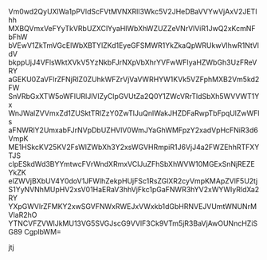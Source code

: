 Vm0wd2QyUXlWa1pPVldScFVtMVNXRll3Wkc5V2JHeDBaVVYwVjAxV2JETlhh
MXBQVmxVeFYyTkVRbUZXClYyaHlWbXhWZUZZeVNrVlViR1JwQ2xKcmNFbFhW
bVEwV1ZkTmVGcElWbXBTYlZKd1EyeGFSMWR1YkZkaQpWRUkwVlhwR1NtVldV
bkppUjJ4VFlsWktXVkV5YzNkbFJrNXpVbXhrYVFwWFIyaHZWbGh3UzFReVRY
aGEKU0ZaVFlrZFNjRlZ0ZUhkWFZrVjVaVWRHYW1KVk5VZFphMXB2Vm5kd2FW
SnVRbGxXTW5oWFlURlJlVlZyClpGVUtZa2Q0Y1ZWcVRrTldSbXh5WVVWT1Yx
WnJWalZVVmxZd1ZUSktTRlZzY0ZwTlJuQnlWakJHZDFaRwpTbFpqUlZwWFls
aFNWRlY2UmxabFJrNVpDbUZHVlV0WmJYaGhWMFpzY2xadVpHcFNiR3d6VmpK
ME1HSkcKV25KV2FsWlZWbXh3Y2xsWGVHRmpiR1J6VjJ4a2FWZEhhRTFXYTJS
clpESkdWd3BYYmtwcFVrWndXRmxVClJuZFhSbXhWVW10MGExSnNjREZEYkZK
elZWVjBXbUV4Y0doV1JFWlhZekpHUjFSc1RsZGlXR2cyVmpKMApZVlF5U2tj
S1YyNVNhMUpHV2xsV01HaERaV3hhVjFkc1pGaFNWR3hYV2xWYWIyRldXa2RY
YXpGWVlrZFMKY2xwSGVFNWxRWEJxVWxkb1dGbHRNVEJVUmtWNUNrMVlaR2hO
YTNCVFZVWlJkMU13VG5SVGJscG9VVlF3Ck9VTm5jR3BaVjAwOUNncHZiSG89
CgplbWM=

jtj